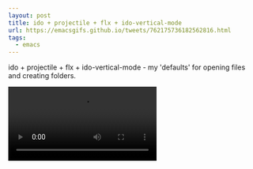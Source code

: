 ```yaml
---
layout: post
title: ido + projectile + flx + ido-vertical-mode
url: https://emacsgifs.github.io/tweets/762175736182562816.html
tags:
  - emacs
---
```


ido + projectile + flx + ido-vertical-mode - my 'defaults' for opening files and creating folders.

<video controls autoplay>
  <source src="/public/videos/762175736182562816.mp4" type="video/mp4">
    Sorry your browser does not support the video tag, maybe time to upgrade?
</video>
